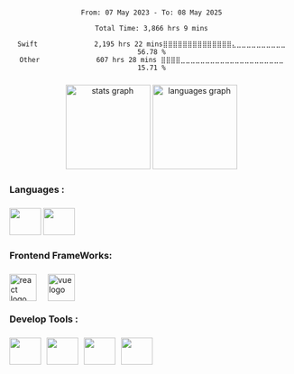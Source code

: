 
###

<div align="center">
<!--START_SECTION:waka-->

```all_time
From: 07 May 2023 - To: 08 May 2025

Total Time: 3,866 hrs 9 mins

Swift              2,195 hrs 22 mins⣿⣿⣿⣿⣿⣿⣿⣿⣿⣿⣿⣿⣿⣿⣄⣀⣀⣀⣀⣀⣀⣀⣀⣀⣀   56.78 %
Other              607 hrs 28 mins ⣿⣿⣿⣿⣀⣀⣀⣀⣀⣀⣀⣀⣀⣀⣀⣀⣀⣀⣀⣀⣀⣀⣀⣀⣀   15.71 %
```

<!--END_SECTION:waka-->
</div>

###

<div align="center">
  <img src="https://github-readme-stats.vercel.app/api?username=qazwsx521943&hide_title=false&hide_rank=false&show_icons=true&include_all_commits=true&count_private=true&disable_animations=false&theme=dark&locale=en&hide_border=false&order=1" height="150" alt="stats graph"  />
  <img src="https://github-readme-stats.vercel.app/api/top-langs?username=qazwsx521943&locale=en&hide_title=false&layout=compact&card_width=320&langs_count=5&theme=dark&hide_border=false&order=2" height="150" alt="languages graph"  />
</div>

###

<!-- <br clear="both">
<div align="center">
<img src="https://raw.githubusercontent.com/qazwsx521943/qazwsx521943/output/github-contribution-grid-snake.svg" alt="Snake animation" width="100%"/>
</div> -->

###

<h3 align="left">Languages :</h3>

###

<div align="left">

  <img src="https://cdn.jsdelivr.net/gh/devicons/devicon/icons/swift/swift-original.svg" height="48" width="56"/>
  <img src="https://cdn.jsdelivr.net/gh/devicons/devicon/icons/typescript/typescript-original.svg" height="48" width="56"/>
</div>

<h3 align="left">Frontend FrameWorks:</h3>

###

<div align="left" style="display: flex; gap: 20px;">
  <img src="https://cdn.jsdelivr.net/gh/devicons/devicon/icons/react/react-original.svg" height="48" width="48" alt="react logo" />
  <img src="https://cdn.jsdelivr.net/gh/devicons/devicon/icons/vuejs/vuejs-original.svg" height="48" width="48" alt="vue logo" />
</div>

###

<h3 align="left">Develop Tools :</h3>

###

<div align="left" style="display: flex; gap: 10px;">
  <img src="https://cdn.jsdelivr.net/gh/devicons/devicon/icons/xcode/xcode-original.svg" height="48" width="56"/>
  <img src="https://cdn.jsdelivr.net/gh/devicons/devicon/icons/vscode/vscode-original-wordmark.svg" height="48" width="56"/>
  <img src="https://cdn.jsdelivr.net/gh/devicons/devicon/icons/git/git-original.svg" height="48" width="56"/>
  <img src="https://cdn.jsdelivr.net/gh/devicons/devicon/icons/sourcetree/sourcetree-original-wordmark.svg" height="48" width="56"/>
</div>

###
